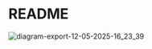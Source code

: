 # README

![diagram-export-12-05-2025-16_23_39](https://github.com/user-attachments/assets/fdd4c723-7c06-48f1-b1c6-5bce2fa0cea4)
